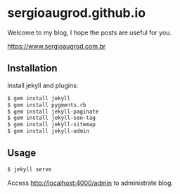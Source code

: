 # sergioaugrod.github.io

Welcome to my blog, I hope the posts are useful for you.

<https://www.sergioaugrod.com.br>

## Installation

Install jekyll and plugins:

```bash
$ gem install jekyll
$ gem install pygments.rb
$ gem install jekyll-paginate
$ gem install jekyll-seo-tag
$ gem install jekyll-sitemap
$ gem install jekyll-admin
```

## Usage

```bash
$ jekyll serve
```

Access <http://localhost:4000/admin> to administrate blog.
